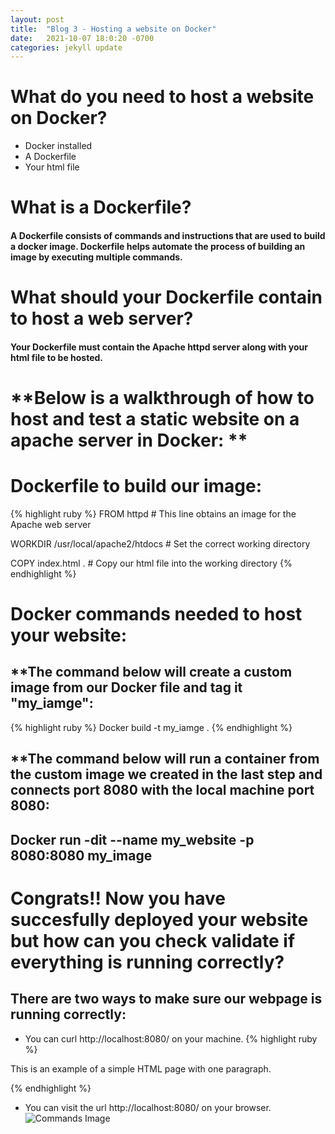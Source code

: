 ```yaml
---
layout: post
title:  "Blog 3 - Hosting a website on Docker"
date:   2021-10-07 18:0:20 -0700
categories: jekyll update
---
```


# **What do you need to host a website on Docker?**
* Docker installed
* A Dockerfile
* Your html file

# **What is a Dockerfile?**
#### A Dockerfile consists of commands and instructions that are used to build a docker image. Dockerfile helps automate the process of building an image by executing multiple commands.

# **What should your Dockerfile contain to host a web server?**
#### Your Dockerfile must contain the Apache httpd server along with your html file to be hosted.

# **Below is a walkthrough of how to host and test a static website on a apache server in Docker: **

# **Dockerfile to build our image:**
{% highlight ruby %}
FROM httpd  # This line obtains an image for the Apache web server

WORKDIR /usr/local/apache2/htdocs # Set the correct working directory

COPY index.html . # Copy our html file into the working directory
{% endhighlight %}

# **Docker commands needed to host your website:**
## **The command below will create a custom image from our Docker file and tag it "my_iamge":
{% highlight ruby %}
 Docker build -t my_iamge .
{% endhighlight %}

## **The command below will run a container from the custom image we created in the last step and connects port 8080 with the local machine port 8080:
## Docker run -dit --name my_website -p 8080:8080 my_image

# **Congrats!! Now you have succesfully deployed your website but how can you check validate if everything is running correctly?**
## **There are two ways to make sure our webpage is running correctly:**
* You can curl http://localhost:8080/ on your machine.
{% highlight ruby %}
<!DOCTYPE html>
<html>
    <head>
        <title>Example</title>
    </head>
    <body>
        <p>This is an example of a simple HTML page with one paragraph.</p>
    </body>
</html>
{% endhighlight %}

* You can visit the url http://localhost:8080/ on your browser.
  ![Commands Image](https://topramanc.github.io/Images/hello-world.png)

